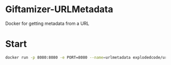 # Giftamizer-URLMetadata

Docker for getting metadata from a URL


# Start
```bash
docker run -p 8080:8080 -e PORT=8080 --name=urlmetadata explodedcode/urlmetadata
```